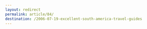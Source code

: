 ```yaml
---
layout: redirect
permalink: article/84/
destination: /2006-07-19-excellent-south-america-travel-guides
---
```

